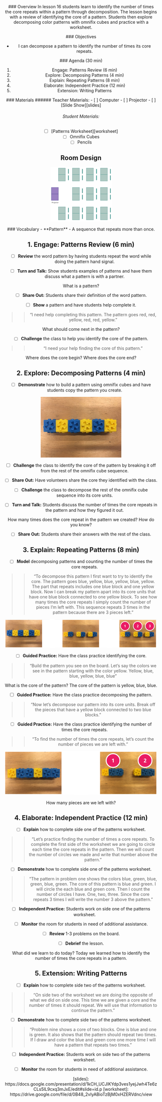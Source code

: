 <header class='header' title='Repeating Patterns' subtitle='Lesson 16'/>

<notable>
<iconp src='/icons/activity.png'>### Overview</iconp>
In lesson 16  students learn to identify the number of times the core repeats within a pattern through decomposition. The lesson begins with a review of identifying the core of a pattern. Students then explore decomposing color patterns with omnifix cubes and practice with a worksheet.

<iconp src='/icons/objectives.png'>### Objectives</iconp>
- I can decompose a pattern to identify the number of times its core repeats.

<iconp src='/icons/agenda.png'>### Agenda (30 min)</iconp>

1. Engage: Patterns Review (6 min)
1. Explore: Decomposing Patterns (4 min)
1. Explain: Repeating Patterns (8 min)
1. Elaborate: Independent Practice (12 min)
1. Extension: Writing Patterns

<note>
<iconp src='/icons/materials.png'>### Materials</iconp>
###### Teacher Materials:
- [ ] Computer
- [ ] Projector
- [ ] [Slide Show][slides]

###### Student Materials:
- [ ] [Patterns Worksheet][worksheet]
- [ ] Omnifix Cubes
- [ ] Pencils
</note>

## Room Design
![room](/images/layout-rows.png)

<note>
<iconp src='/icons/vocab.png'>### Vocabulary</iconp>
- **Pattern** - A sequence that repeats more than once.
</note>

<pagebreak/>

## 1. Engage: Patterns Review (6 min)
- [ ] **Review** the word pattern by having students repeat the word while doing the pattern hand signal.

- [ ] **Turn and Talk:** Show students examples of patterns and have them discuss what a pattern is with a partner.

<iconp type='question'>What is a pattern?</iconp>

- [ ] **Share Out:** Students share their definition of the word pattern.

- [ ] **Show** a pattern and have students help complete it.
>> “I need help completing this pattern. The pattern goes red, red, yellow, red, red, yellow.”

<iconp type='question'>What should come next in the pattern?</iconp>

- [ ] **Challenge** the class to help you identify the core of the pattern.
>> “I need your help finding the core of this pattern.”

<iconp type='question'>Where does the core begin?</iconp>
<iconp type='question'>Where does the core end?</iconp>

## 2. Explore: Decomposing Patterns (4 min)
- [ ] **Demonstrate** how to build a pattern using omnifix cubes and have students copy the pattern you create.

![decomposing](./images/decompose-one.png)

- [ ] **Challenge** the class to identify the core of the pattern by breaking it off from the rest of the omnifix cube sequence.

- [ ] **Share Out:** Have volunteers share the core they identified with the class.

- [ ] **Challenge** the class to decompose the rest of the omnifix cube sequence into its core units.

- [ ] **Turn and Talk:** Students discuss the number of times the core repeats in the pattern and how they figured it out.

<iconp type='question'>How many times does the core repeat in the pattern we created?</iconp>
<iconp type='question'>How do you know?</iconp>

- [ ] **Share Out:** Students share their answers with the rest of the class.

## 3. Explain: Repeating Patterns (8 min)
- [ ] **Model** decomposing patterns and counting the number of times the core repeats.
>> “To decompose this pattern I first want to try to identify the core. The pattern goes blue, yellow, blue, yellow, blue, yellow. The part that repeats includes one blue block and one yellow block. Now I can break my pattern apart into its core units that have one blue block connected to one yellow block. To see how many times the core repeats I simply count the number of pieces I’m left with. This sequence repeats 3 times in the pattern because there are 3 pieces left.”

![decompose](./images/decomposing.png)

- [ ] **Guided Practice:** Have the class practice identifying the core.
>> “Build the pattern you see on the board. Let’s say the colors we see in the pattern starting with the color yellow. Yellow, blue, blue, yellow, blue, blue”

<iconp type='question'>What is the core of the pattern?</iconp>
<iconp type='answer'>The core of the pattern is yellow, blue, blue.</iconp>

- [ ] **Guided Practice:** Have the class practice decomposing the pattern.
>> “Now let’s decompose our pattern into its core units. Break off the pieces that have a yellow block connected to two blue blocks.”

- [ ] **Guided Practice:** Have the class practice identifying the number of times the core repeats.
>> “To find the number of times the core repeats, let’s count the number of pieces we are left with.”

![decompose-two](./images/decomposing-two.png)

<iconp type='question'>How many pieces are we left with?</iconp>

## 4. Elaborate: Independent Practice (12 min)
- [ ] **Explain** how to complete side one of the patterns worksheet.
>> “Let’s practice finding the number of times a core repeats. To complete the first side of the worksheet we are going to circle each time the core repeats in the pattern. Then we will count the number of circles we made and write that number above the pattern.”

- [ ] **Demonstrate** how to complete side one of the patterns worksheet.
>> “The pattern in problem one shows the colors blue, green, blue, green, blue, green. The core of this pattern is blue and green. I will circle the each blue and green core. Then I count the number of circles I have. One, two, three. Since the core repeats 3 times I will write the number 3 above the pattern.”

- [ ] **Independent Practice:** Students work on side one of the patterns worksheet.

- [ ] **Monitor** the room for students in need of additional assistance.

- [ ] **Review** 1-3 problems on the board.

- [ ] **Debrief** the lesson.

<iconp type='question'>What did we learn to do today?</iconp>
<iconp type='answer'>Today we learned how to identify the number of times the core repeats in a pattern.</iconp>

## 5. Extension: Writing Patterns
- [ ] **Explain** how to complete side two of the patterns worksheet.
>> “On side two of the worksheet we are doing the opposite of what we did on side one. This time we are given a core and the number of times it should repeat. We will use that information to continue the pattern.”

- [ ] **Demonstrate** how to complete side two of the patterns worksheet.
>> “Problem nine shows a core of two blocks. One is blue and one is green. It also shows that the pattern should repeat two times. If I draw and color the blue and green core one more time I will have a pattern that repeats two times.”

- [ ] **Independent Practice:** Students work on side two of the patterns worksheet.

- [ ] **Monitor** the room for students in need of additional assistance.

</notable>
[slides]: https://docs.google.com/presentation/d/1kCH_UCJlKYdp3ves1yejJwh4Te6zCLs5IL9cxq3mJxE/edit#slide=id.p
[worksheet]: https://drive.google.com/file/d/0B48_2vIyABioTzBjM0xHZERVdnc/view
